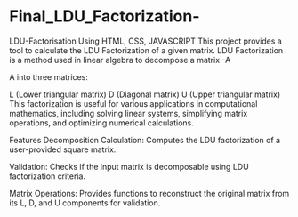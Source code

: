 # Final_LDU_Factorization-
LDU-Factorisation Using HTML, CSS, JAVASCRIPT
This project provides a tool to calculate the LDU Factorization of a given matrix. LDU Factorization is a method used in linear algebra to decompose a matrix -A

A into three matrices:

L (Lower triangular matrix)
D (Diagonal matrix)
U (Upper triangular matrix)
This factorization is useful for various applications in computational mathematics, including solving linear systems, simplifying matrix operations, and optimizing numerical calculations.

Features
Decomposition Calculation: Computes the LDU factorization of a user-provided square matrix.

Validation: Checks if the input matrix is decomposable using LDU factorization criteria.

Matrix Operations: Provides functions to reconstruct the original matrix from its L, D, and U components for validation.
